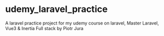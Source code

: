 # udemy_laravel_practice
A laravel practice project for my udemy course on laravel, Master Laravel, Vue3 &amp; Inertia Full stack by Piotr Jura
